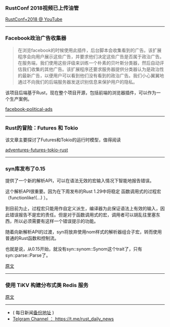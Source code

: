 ### RustConf 2018视频已上传油管

[RustConf+2018 @ YouTube](https://www.youtube.com/results?search_query=RustConf+2018)

---

### Facebook政治广告收集器

>  在浏览facebook的时候使用此插件，后台脚本会收集看到的广告。该扩展程序会向用户展示这些广告，并要求他们决定这些广告是否属于政治广告。在服务端，我们使用这些评级来训练一个朴素的贝叶斯分类器，然后自动评估我们收集的其他广告。该扩展程序还要求服务器提供分类器认为是政治性的最新广告，以便用户可以看到他们没有看到的政治广告。我们小心翼翼地通过不向我们的后端服务器发送识别信息来保护用户的隐私。

该项目后端基于Rust，现在整个项目开源，包括前端的浏览器插件，可以作为一个生产案例。

[facebook-political-ads](https://github.com/propublica/facebook-political-ads)

---

### Rust的冒险：Futures 和 Tokio

该文章主要探讨了Futures和Tokio的运行时模型，值得阅读

[adventures-futures-tokio-rust](http://bryangilbert.com/post/code/rust/adventures-futures-tokio-rust/)

---

### syn库发布了0.15

提供了一个新的解析API，可以在语法无效的宏输入情况下智能地报告错误。

这个解析API很重要。因为在下周发布的Rust 1.29中将稳定 函数调用式的过程宏（functionlike!(...) ）。

到目前为止，过程宏只能用作自定义派生，编译器为此保证语法上有效的输入，因此错误报告不是宏的责任。但是对于函数调用式的宏，调用者可以胡乱往里塞东西，所以必须需要有这样一个错误提示的功能。

随着向新解析API的过渡，syn将放弃使用nom样式的解析器组合子宏，转而使用普通的Rust函数和控制流。

也就是说，从0.15开始，就没有syn::synom::Synom这个trait了，只有syn::parse::Parse了。

[原文](https://github.com/dtolnay/syn/releases/tag/0.15.0)

---

### 使用 TiKV 构建分布式类 Redis 服务

[原文](https://zhuanlan.zhihu.com/p/43959766)

---

- ( 每日新闻[备份地址](https://github.com/RustStudy/rust_daily_news) )
- [Telgram Channel ： https://t.me/rust_daily_news ](https://t.me/rust_daily_news )
